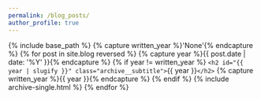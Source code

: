 ```yaml
---
permalink: /blog_posts/
author_profile: true
---
```

{% include base_path %}
{% capture written_year %}'None'{% endcapture %}
{% for post in site.blog reversed %}
  {% capture year %}{{ post.date | date: '%Y' }}{% endcapture %}
  {% if year != written_year %}
    `<h2 id="{{ year | slugify }}" class="archive__subtitle">`{{ year }}`</h2>`
    {% capture written_year %}{{ year }}{% endcapture %}
  {% endif %}
  {% include archive-single.html %}
{% endfor %}
